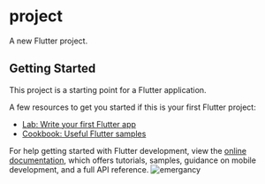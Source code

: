 # project

A new Flutter project.

## Getting Started

This project is a starting point for a Flutter application.

A few resources to get you started if this is your first Flutter project:

- [Lab: Write your first Flutter app](https://docs.flutter.dev/get-started/codelab)
- [Cookbook: Useful Flutter samples](https://docs.flutter.dev/cookbook)

For help getting started with Flutter development, view the
[online documentation](https://docs.flutter.dev/), which offers tutorials,
samples, guidance on mobile development, and a full API reference.
![emergancy](https://github.com/AlaaRaafat95/Emergancy_Calls-Project/assets/145221540/1be1f668-dd73-4705-8fb7-774cce6d9c0a)

